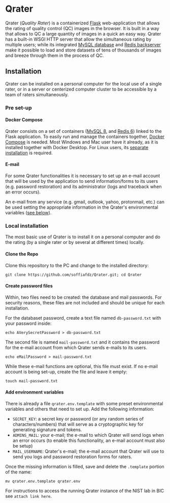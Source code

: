 # Qrater

Qrater (_Quality Rater_) is a containerized [Flask](https://flask.palletsprojects.com/en/2.0.x/) web-application that allows the rating of quality control (QC) images in the browser. It is built in a way that allows to QC a large quantity of images in a quick an easy way. 
Qrater has a built-in WSGI HTTP server that allow the simultaneous rating by multiple users; while its integrated [MySQL database]() and [Redis backserver](https://redis.io/) make it possible to load and store datasets of tens of thousands of images and breeze through them in the process of QC.

## Installation

Qrater can be installed on a personal computer for the local use of a single rater, or in a server or centerized computer cluster to be accessible by a team of raters simultaneously.

### Pre set-up
#### Docker Compose
Qrater consists on a set of containers ([MySQL 8](https://hub.docker.com/_/mysql/), and [Redis 6](https://hub.docker.com/_/redis/)) linked to the Flask application.
To easily run and manage the containers together, [Docker Compose](https://docs.docker.com/compose/) is needed. 
Most Windows and Mac user have it already, as it is installed together with Docker Desktop. 
For Linux users, its [separate installation](https://docs.docker.com/compose/install/) is required.

#### E-mail
For some Qrater functionalities it is necessary to set up an e-mail account that will be used by the application to send information/forms to its users (e.g. password restoration) and its administrator (logs and traceback when an error occurs). 

An e-mail from any service (e.g. gmail, outlook, yahoo, protonmail, etc.) can be used setting the appropriate information in the Qrater's environmental variables ([see below](#add-environment-variables)). 


### Local installation

The most basic use of Qrater is to install it on a personal computer and do the rating (by a single rater or by several at different times) locally.

#### Clone the Repo
Clone this repository to the PC and change to the installed directory: 
```
git clone https://github.com/soffiafdz/Qrater.git; cd Qrater
```

#### Create password files

Within, two files need to be created: the database and mail passwords. For security reasons, these files are not included and should be unique for each installation.

For the databaset password, create a text file named `db-password.txt` with your password inside:
```
echo AVerySecretPassword > db-password.txt
```

The second file is named `mail-password.txt` and it contains the password for the e-mail account from which Qrater sends e-mails to its users.
```
echo eMailPassword > mail-password.txt
```

While these e-mail functions are optional, this file must exist. If no e-mail account is being set-up, create the file and leave it empty:
```
touch mail-password.txt
```

#### Add environment variables
 
There is already a file `qrater.env.template` with some preset environmental variables and others that need to set up.
Add the following information: 

- `SECRET_KEY`: a secret key or password (or any random series of characters/numbers) that will serve as a cryptographic key for generating signature and tokens.
- `ADMINS_MAIL`: your e-mail; the e-mail to which Qrater will send logs when an error occurs (to enable this functionality, an e-mail account must also be setup)
- `MAIL_USERNAME`: Qrater's e-mail; the e-mail account that Qrater will use to send you logs and password restoration forms for raters.

 Once the missing information is filled, save and delete the `.template` portion of the name:
```
mv qrater.env.template qrater.env
```



For instructions to access the running Qrater instance of the NIST lab in BIC see `attach link here`. 
